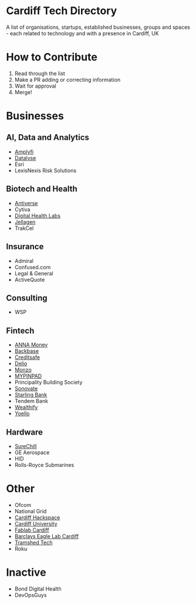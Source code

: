 # Cardiff Tech Directory
A list of organisations, startups, established businesses, groups and spaces - each related to technology and with a presence in Cardiff, UK

# How to Contribute

1. Read through the list
2. Make a PR adding or correcting information
3. Wait for approval
4. Merge!

# Businesses

## AI, Data and Analytics

* [Amplyfi](https://amplyfi.com)
* [Datalyse](https://datalyse.io/)
* Esri
* LexisNexis Risk Solutions

## Biotech and Health

* [Antiverse](https://www.antiverse.io)
* Cytiva
* [Digital Health Labs](https://digitalhealthlabs.com/)
* [Jellagen](https://jellagen.co.uk/)
* TrakCel

## Insurance

* Admiral
* Confused.com
* Legal & General
* ActiveQuote

## Consulting

* WSP

## Fintech

* [ANNA Money](https://anna.money/)
* [Backbase](https://www.backbase.com/)
* [Creditsafe](https://www.creditsafe.com/)
* [Delio](https://www.deliogroup.com/)
* [Monzo](https://monzo.com/)
* [MYPINPAD](https://www.mypinpad.com/)
* Principality Building Society
* [Sonovate](https://www.sonovate.com/)
* [Starling Bank](https://www.starlingbank.com/)
* Tendem Bank
* [Wealthify](https://www.wealthify.com/)
* [Yoello](https://www.yoello.com/)

## Hardware

* [SureChill](https://surechill.com/)
* GE Aerospace
* HID
* Rolls-Royce Submarines

# Other

* Ofcom
* National Grid
* [Cardiff Hackspace](https://cardiffhackspace.co.uk/)
* [Cardiff University](https://www.cardiff.ac.uk/)
* [Fablab Cardiff](https://www.fablabcardiff.com/)
* [Barclays Eagle Lab Cardiff](https://labs.uk.barclays/locations/cardiff/)
* [Tramshed Tech](https://www.tramshedtech.co.uk/)
* Roku

# Inactive

* Bond Digital Health
* DevOpsGuys
